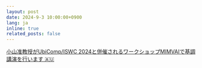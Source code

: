 ```yaml
---
layout: post
date: 2024-9-3 10:00:00+0900
lang: ja
inline: true
related_posts: false
---
```


[小山准教授がUbiComp/ISWC 2024と併催されるワークショップMIMVAIで基調講演を行います 🇦🇺](https://mimsvai.github.io/#KEYNOTES)

